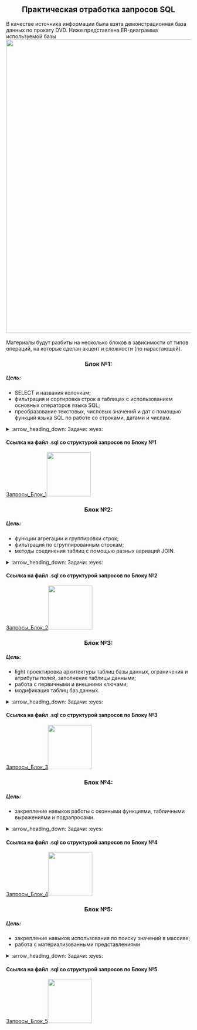 <h2 align="center">Практическая отработка запросов SQL</a></h2>
В качестве источника информации была взята демонстрационная база данных по прокату DVD.  
Ниже представлена ER-диаграмма используемой базы
<div align="center"><img src="https://user-images.githubusercontent.com/108893866/179391999-2f8c6eaa-7ec0-4143-911e-1f8ba73d4b82.png" width="800" /></div><br>
Материалы будут разбиты на несколько блоков в зависимости от типов операций, на которые сделан акцент и сложности (по нарастающей).

<h3 align="center">Блок №1:</a></h3>

##### Цель: #####
* SELECT и названия колонкам;  
* фильтрация и сортировка строк в таблицах с использованием основных операторов языка SQL;  
* преобразование текстовых, числовых значений и дат с помощью функций языка SQL по работе со строками, датами и числам.
<details>
  <summary>:arrow_heading_down: Задачи: :eyes:</summary>
  
1. Вывести уникальные названия городов из таблицы городов.
2. Доработка из предыдущего задания, чтобы запрос выводил только те города, названия которых начинаются на “L” и заканчиваются на “a”, и названия не содержат пробелов.
3. Получить из таблицы платежей за прокат фильмов информацию по платежам, которые выполнялись в промежуток с 17 июня 2005 года по 19 июня 2005 года включительно и стоимость которых превышает 1.00. Платежи нужно отсортировать по дате платежа.
4. Вывести информацию о 10-ти последних платежах за прокат фильмов.
5. Вывести следующую информацию по покупателям:
  + Фамилия и имя (в одной колонке через пробел)
  + Электронная почта
  + Длину значения поля email
  + Дату последнего обновления записи о покупателе (без времени)
  + Каждой колонке задайте наименование на русском языке.
6. Вывести одним запросом только активных покупателей, имена которых KELLY или WILLIE. Все буквы в фамилии и имени из верхнего регистра должны быть переведены в нижний регистр.  
7. Вывести одним запросом информацию о фильмах, у которых рейтинг “R” и стоимость аренды указана от 0.00 до 3.00 включительно, а также фильмы c рейтингом “PG-13” и стоимостью аренды больше или равной 4.00.  
8. Получить информацию о трёх фильмах с самым длинным описанием фильма.  
9. Вывести Email каждого покупателя, разделив значение Email на 2 отдельных колонки:
  + в первой колонке должно быть значение, указанное до @,
  + во второй колонке должно быть значение, указанное после @.  
10. Доработать запрос из предыдущего задания, скорректировать значения в новых колонках: первая буква должна быть заглавной, остальные строчными.
</details>

#### Cсылка на файл .sql со структурой запросов по Блоку №1
<div align="left"><a href="https://github.com/PetrukhinSergey/SQL_practice_cinema/blob/main/1_Block.sql" target="_blank">Запросы_Блок_1</a><img src="https://user-images.githubusercontent.com/108893866/179385582-25cdd117-2530-42e3-b7dc-1edd323f3e68.png" width="120" />
</div>

<h3 align="center">Блок №2:</a></h3>

##### Цель: #####
* функции агрегации и группировки строк;
* фильтрация по сгруппированным строкам;
* методы соединения таблиц с помощью разных вариаций JOIN.
<details>
  <summary>:arrow_heading_down: Задачи: :eyes:</summary>
  
1. Вывести для каждого покупателя его адрес, город и страну проживания.
2. Посчитать для каждого магазина количество его покупателей.
Доработать запрос и вывести только те магазины, у которых количество покупателей больше 300.  
Доработать запрос, добавив в него информацию о городе магазина, фамилии и имени продавца, который работает в нём. 
3. Вывести топ-5 покупателей, которые взяли в аренду за всё время наибольшее количество фильмов.
4. Посчитать для каждого покупателя 4 аналитических показателя:
 + количество взятых в аренду фильмов;
 + общую стоимость платежей за аренду всех фильмов (значение округлите до целого числа);
 + минимальное значение платежа за аренду фильма;
 + максимальное значение платежа за аренду фильма.
5. Используя данные из таблицы городов, составить одним запросом всевозможные пары городов так, чтобы в результате не было пар с одинаковыми названиями городов. Использовано декартово произведение.
6. Используя данные из таблицы rental о дате выдачи фильма в аренду (поле rental_date) и дате возврата (поле return_date), вычислить для каждого покупателя среднее количество дней, за которые он возвращает фильмы.
7. Посчитать для каждого фильма, сколько раз его брали в аренду, а также общую стоимость аренды фильма за всё время.
8. Доработать запрос из предыдущего задания и вывести с помощью него фильмы, которые ни разу не брали в аренду.
9. Посчитать количество продаж, выполненных каждым продавцом. Добавить вычисляемую колонку «Премия». Если количество продаж превышает 7 300, то значение в колонке будет «Да», иначе должно быть значение «Нет».
</details>

#### Cсылка на файл .sql со структурой запросов по Блоку №2
<div align="left"><a href="https://github.com/PetrukhinSergey/SQL_practice_cinema/blob/main/2_Block.sql" target="_blank">Запросы_Блок_2</a><img src="https://user-images.githubusercontent.com/108893866/179385582-25cdd117-2530-42e3-b7dc-1edd323f3e68.png" width="120" />
</div>

<h3 align="center">Блок №3:</a></h3>

##### Цель: #####
* light проектировка архитектуры таблиц базы данных, ограничения и атрибуты полей, заполнение таблицы данными;
* работа с первичными и внешними ключами;
* модификация таблиц баз данных.
<details>
  <summary>:arrow_heading_down: Задачи: :eyes:</summary>
  
1. Проектировка базы данных, содержащая три справочника:  
· язык (английский, французский и т. п.);  
· народность (славяне, англосаксы и т. п.);  
· страны (Россия, Германия и т. п.).  
Две таблицы со связями: язык-народность и народность-страна, отношения многие ко многим.  
Требования к таблицам-справочникам:  
· наличие ограничений первичных ключей.  
· идентификатору сущности должен присваиваться автоинкрементом;  
· наименования сущностей не должны содержать null-значения, не должны допускаться дубликаты в названиях сущностей.  
Требования к таблицам со связями:  
· наличие ограничений первичных и внешних ключей.

Дополнительная часть
1. Создать новую таблицу film_new со следующими полями:
 + film_name — название фильма — тип данных varchar(255) и ограничение not null;
 + film_year — год выпуска фильма — тип данных integer, условие, что значение должно быть больше 0;
 + film_rental_rate — стоимость аренды фильма — тип данных numeric(4,2), значение по умолчанию 0.99;
 + film_duration — длительность фильма в минутах — тип данных integer, ограничение not null и условие, что значение должно быть больше 0.
2. Заполнить таблицу film_new данными с помощью SQL-запроса, где колонкам соответствуют массивы данных:
 + film_name — array[The Shawshank Redemption, The Green Mile, Back to the Future, Forrest Gump, Schindler’s List];
 + film_year — array[1994, 1999, 1985, 1994, 1993];
 + film_rental_rate — array[2.99, 0.99, 1.99, 2.99, 3.99];
 + film_duration — array[142, 189, 116, 142, 195].
3. Обновить стоимость аренды фильмов в таблице film_new с учётом информации, что стоимость аренды всех фильмов поднялась на 1.41.
4. Фильм с названием Back to the Future был снят с аренды, удалить строку с этим фильмом из таблицы film_new.
5. Добавить в таблицу film_new запись о любом другом новом фильме.
6. SQL-запрос, который выведет все колонки из таблицы film_new, а также новую вычисляемую колонку «длительность фильма в часах», округлённую до десятых.
7. Удалить таблицу film_new.
</details>

#### Cсылка на файл .sql со структурой запросов по Блоку №3
<div align="left"><a href="https://github.com/PetrukhinSergey/SQL_practice_cinema/blob/main/3_Block.sql" target="_blank">Запросы_Блок_3</a><img src="https://user-images.githubusercontent.com/108893866/179385582-25cdd117-2530-42e3-b7dc-1edd323f3e68.png" width="120" />
</div>
  
<h3 align="center">Блок №4:</a></h3>

##### Цель: #####
* закрепление навыков работы с оконными функциями, табличными выражениями и подзапросами.
<details>
  <summary>:arrow_heading_down: Задачи: :eyes:</summary>

1. С помощью оконных функций добавить вычисляемые колонки согласно условиям:
 + Пронумеровать все платежи от 1 до N по дате.  
 + Пронумеровать платежи для каждого покупателя, сортировка платежей должна быть по дате.  
 + Расчет нарастающим итогом суммы всех платежей для каждого покупателя, сортировка должна сперва по дате платежа, а затем по сумме платежа от наименьшей к большей.  
 + Нумерация платежей для каждого покупателя по стоимости платежа от наибольших к меньшим так, чтобы платежи с одинаковым значением имели одинаковое значение номера.  
2. С помощью оконной функции вывести для каждого покупателя стоимость платежа и стоимость платежа из предыдущей строки со значением по умолчанию 0.0 с сортировкой по дате.  
3. С помощью оконной функции определить, на сколько каждый следующий платеж покупателя больше или меньше текущего.  
4. С помощью оконной функции для каждого покупателя вывести данные о его последней оплате аренды.  
5. С помощью оконной функции вывести для каждого сотрудника сумму продаж за август 2005 года:
 + с нарастающим итогом по каждому сотруднику и по каждой дате продажи (без учёта времени) 
 + с сортировкой пcustomer_id, payment_date, amount  
6. 20 августа 2005 года в магазинах проходила акция: покупатель каждого сотого платежа получал дополнительную скидку на следующую аренду.  
С помощью оконной функции вывести всех покупателей, которые в день проведения акции получили скидку.  
7. Для каждой страны определить и вывести одним SQL-запросом покупателей, которые попадают под условия:  
 + покупатель, арендовавший наибольшее количество фильмов  
 + покупатель, арендовавший фильмов на самую большую сумму  
 + покупатель, который последним арендовал фильм  
</details>

#### Cсылка на файл .sql со структурой запросов по Блоку №4
<div align="left"><a href="https://github.com/PetrukhinSergey/SQL_practice_cinema/blob/main/4_Block.sql" target="_blank">Запросы_Блок_4</a><img src="https://user-images.githubusercontent.com/108893866/179385582-25cdd117-2530-42e3-b7dc-1edd323f3e68.png" width="120" />
</div>

<h3 align="center">Блок №5:</a></h3>

##### Цель: #####
* закрепление навыков использования по поиску значений в массиве;
* работа с материализованными представлениями
<details>
  <summary>:arrow_heading_down: Задачи: :eyes:</summary>

1. Вывести всю информацию о фильмах со специальным атрибутом "Behind the Scenes".  
2. Написать еще 2 варианта поиска фильмов с атрибутом "Behind the Scenes", используя другие функции или операторы языка SQL для поиска значения в массиве.  
3. Для каждого покупателя посчитать сколько он брал в аренду фильмов со специальным атрибутом "Behind the Scenes.
· Условие: использовать запрос из задания 1, помещенный в CTE.  
4. Для каждого покупателя посчитать сколько он брал в аренду фильмов со специальным атрибутом "Behind the Scenes".
· Условие: использовать запрос из задания 1, помещенный в подзапрос.  
5. Вывеcти сколько раз встречается специальный атрибут (special_features) у фильма.  
6. Вывеcти сколько элементов содержит атрибут special_features.  
7. Вывести все фильмы содержащие специальные атрибуты: 'Trailers','Commentaries'  
· Условие: Использовать операторы: @> - содержит; <@ - содержится в; *  ARRAY[элементы] - для описания массива  
 -> Примечание: пример плохой, средней и хорошей структуры запросов  
8. Создать материализованное представление с запросом из предыдущего задания и написать запрос для обновления материализованного представления.  
9. Создать материализованное представление без наполнения (with NO DATA) с колонками клиент (ФИО; email) и title фильма, который он брал в прокат последним.  
10. Используя оконную функцию вывести для каждого сотрудника сведения о самой первой продаже этого сотрудника.  
11. Для каждого магазина определить и вывести одним SQL-запросом следующие аналитические показатели:  
· день, в который арендовали больше всего фильмов (день в формате год-месяц-день);  
· количество фильмов взятых в аренду в этот день;  
· день, в который продали фильмов на наименьшую сумму (день в формате год-месяц-день);  
· сумму продажи в этот день.  
</details>

#### Cсылка на файл .sql со структурой запросов по Блоку №5
<div align="left"><a href="https://github.com/PetrukhinSergey/SQL_practice_cinema/blob/main/5_Block.sql" target="_blank">Запросы_Блок_5</a><img src="https://user-images.githubusercontent.com/108893866/179385582-25cdd117-2530-42e3-b7dc-1edd323f3e68.png" width="120" />
</div>
